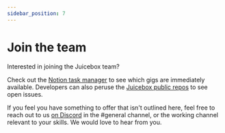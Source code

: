 ```yaml
---
sidebar_position: 7
---
```


# Join the team

Interested in joining the Juicebox team?

Check out the [Notion task manager](https://juicebox.notion.site/Workspace-1d90d66410c243f2ac9074d1545e23e3) to see which gigs are immediately available. Developers can also peruse the [Juicebox public repos](https://github.com/jbx-protocol/) to see open issues.

If you feel you have something to offer that isn't outlined here, feel free to reach out to us [on Discord](https://discord.gg/juicebox) in the #general channel, or the working channel relevant to your skills. We would love to hear from you.
